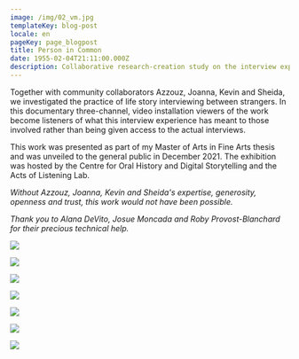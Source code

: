 ```yaml
---
image: /img/02_vm.jpg
templateKey: blog-post
locale: en
pageKey: page_blogpost
title: Person in Common
date: 1955-02-04T21:11:00.000Z
description: Collaborative research-creation study on the interview experience of strangers
---
```

Together with community collaborators Azzouz, Joanna, Kevin and Sheida, we investigated the practice of life story interviewing between strangers. In this documentary three-channel, video installation viewers of the work become listeners of what this interview experience has meant to those involved rather than being given access to the actual interviews.

This work was presented as part of my Master of Arts in Fine Arts thesis and was unveiled to the general public in December 2021. The exhibition was hosted by the Centre for Oral History and Digital Storytelling and the Acts of Listening Lab.

_Without Azzouz, Joanna, Kevin and Sheida's expertise, generosity, openness and trust, this work would not have been possible._

_Thank you to Alana DeVito, Josue Moncada and Roby Provost-Blanchard for their precious technical help._  







![](/img/screen-shot-2021-11-07-at-6.50.53-pm.jpeg)

![](/img/screen-shot-2022-01-25-at-12.31.06-pm.jpeg)

![](/img/screen-shot-2021-11-07-at-6.57.39-pm.jpeg)

![](/img/screen-shot-2022-01-25-at-12.32.34-pm.jpeg)

![](/img/screen-shot-2022-01-25-at-12.12.38-pm.jpeg)

![](/img/screen-shot-2021-11-08-at-5.56.40-pm.jpeg)

![](/img/person_in_common_veronica_mockler_event_green_in.jpeg)
